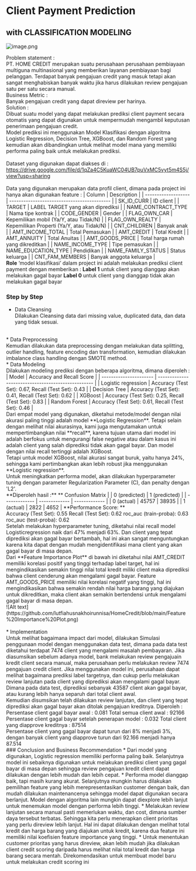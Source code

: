 # Client Payment Prediction 
## with CLASSIFICATION MODELING

![image.png](https://awsimages.detik.net.id/visual/2018/02/06/e71aa604-07f0-40e6-92d6-c65938849fc8_169.jpeg?w=715&q=90)

Problem statement :<br>
PT. HOME CREDIT merupakan suatu perusahaan perusahaan pembiayaan multiguna multinasional yang memberikan layanan pembiayaan bagi pelanggan. Terdapat banyak pengajuan credit yang masuk tetapi akan sangat menghabiskan banyak waktu jika harus dilakukan review pengajuan satu per satu secara manual. <br>
Business Metric :<br>
Banyak pengajuan credit yang dapat direview per harinya.<br>
Solution : <br>
Dibuat suatu model yang dapat melakukan prediksi client payment secara otomatis yang dapat digunakan untuk mempermudah mengambil keputusan penerimaan pengajuan credit.<br>
Model prediksi ini menggunakan Model Klasifikasi dengan algoritma Logistic Regression, Decision Tree, XGBoost, dan Random Forest yang kemudian akan dibandingkan untuk melihat model mana yang memiliki performa paling baik untuk melakukan prediksi.
<br><br>
Dataset yang digunakan dapat diakses di : https://drive.google.com/file/d/1qZa4C5KuaWC04UB7puVxMC5vyt5m4S5j/view?usp=sharing<br>
<br>
Data yang digunakan merupakan data profil client, dimana pada project ini hanya akan digunakan feature :
| Column              | Description                                 |
| ------------------- | ------------------------------------------- |
| SK_ID_CURR          | ID client                                   |
| TARGET              | LABEL TARGET yang akan diprediksi           |
| NAME_CONTRACT_TYPE  | Nama tipe kontrak                           |
| CODE_GENDER         | Gender                                      |
| FLAG_OWN_CAR        | Kepemilikan mobil (Ya/Y, atau Tidak/N)      |
| FLAG_OWN_REALTY     | Kepemilikan Properti (Ya/Y, atau Tidak/N)   |
| CNT_CHILDREN        | Banyak anak                                 |
| AMT_INCOME_TOTAL    | Total Pemasukan                             |
| AMT_CREDIT          | Total Kredit                                |
| AMT_ANNUITY         | Total Anuitas                               |
| AMT_GOODS_PRICE     | Total harga rumah yang dikreditkan          |
| NAME_INCOME_TYPE    | Tipe pemasukan                              |
| NAME_EDUCATION_TYPE | Pendidikan                                  |
| NAME_FAMILY_STATUS  | Status keluarga                             |
| CNT_FAM_MEMBERS     | Banyak anggota keluarga                     |
<br>
**Role** ‘model klasifikasi’ dalam project ini adalah melakukan prediksi client payment dengan memberikan :
**Label 1** untuk client yang dianggap akan melakukan gagal bayar
**Label  0** untuk client yang dianggap tidak akan melakukan gagal bayar

### Step by Step
* Data Cleansing <br>
Dilakukan Cleansing data dari missing value, duplicated data, dan data yang tidak sesuai.
<br> 
* Data Preprocessing<br>
Kemudian dilakukan data preprocessing dengan melakukan data splitting, outlier handling, feature encoding dan transformation, kemudian dilakukan imbalance class handling dengan SMOTE method.
<br>
* Data Modeling<br>
Dilakukan modeling prediksi dengan beberapa algoritma, dimana diperoleh :
| Model                  | Accuracy and Recall Score                          |
| ---------------------- | -------------------------------------------------- |
| Logistic regression    | Accuracy (Test Set): 0.67, Recall (Test Set): 0.43 |
| Decision Tree          | Accuracy (Test Set): 0.41, Recall (Test Set): 0.62 |
| XGBoost                | Accuracy (Test Set): 0.25, Recall (Test Set): 0.83 |
| Random Forest          | Accuracy (Test Set): 0.61, Recall (Test Set): 0.46 |
<br>
Dari empat model yang digunakan, diketahui metode/model dengan nilai akurasi paling tinggi adalah model **Logistic Regression**. Tetapi selain dengan melihat nilai akurasinya, kami juga mengutamakan untuk mempertimbangkan nilai **recall**, karena tujuan utama dari model ini adalah berfokus untuk mengurangi false negative atau dalam kasus ini adalah client yang salah diprediksi tidak akan gagal bayar. Dan model dengan nilai recall tertinggi adalah XGBoost.
<br>
Tetapi untuk model XGBoost, nilai akurasi sangat buruk, yaitu hanya 24%, sehingga kami pertimbangkan akan lebih robust jika menggunakan **Logistic regression**.
<br>
Untuk meningkatkan performa model, akan dilakukan hyperparameter tuning dengan parameter Regularization Parameter (C), dan penalty dengan 'L2'. <br>
**Diperoleh hasil :**
** Confusion Matrix
|               | 0 (predicted) | 1 (predicted) |
| ------------- | ------------- | ------------- |
| 0 (actual)    | 45757         | 38935         |
| 1 (actual)    | 2822          | 4652          |
 **Performance Score: **		 <br>
Accuracy (Test Set): 0.55
Recall (Test Set): 0.62
roc_auc (train-proba): 0.63
roc_auc (test-proba): 0.62
<br>
Setelah melakukan hyperparameter tuning, diketahui nilai recall model Logisticregression naik dari 47% menjadi 63%. Dan client yang tepat diprediksi akan gagal bayar bertambah, hal ini akan sangat menguntungkan karena kita dapat dengan mudah mengidentifikasi mana client yang akan gagal bayar di masa depan.
<br>
Dari **Feature Importance Plot** di bawah ini diketahui nilai AMT_CREDIT memiliki korelasi positif yang tinggi terhadap label target, hal ini mengindikasikan semakin tinggi nilai total kredit miliki client maka diprediksi bahwa client cenderung akan mengalami gagal bayar. Feature AMT_GOODS_PRICE memiliki nilai korelasi negatif yang tinggi, hal ini mengindikasikan bahwa semakin rendah nilai harga barang yang diajukan untuk dikreditkan, maka client akan semakin bertendensi untuk mengalami gagal bayar di masa depan.
<br>![Alt text](https://github.com/lutfiahusnakhoirunnisa/HomeCredit/blob/main/Feature%20Importance%20Plot.png)<br>
<br>
* Implementation<br>
Untuk melihat bagaimana impact dari model, dilakukan Simulasi penggunaan model dengan menggunakan data test, dimana pada data test diketahui terdapat 7474 client yang mengalami masalah pembayaran.
Jika diasumsikan sebelum adanya model, bank melakukan review pengajuain kredit client secara manual, maka perusahaan perlu melakukan review 7474 pengajuan credit client.
Jika menggunakan model ini, perusahaan dapat melihat bagaimana prediksi label targetnya, dan cukup perlu melakukan review lanjutan pada client yang diprediksi akan mengalami gagal bayar. Dimana pada data test, diprediksi sebanyak 43587 client akan gagal bayar, atau kurang lebih hanya separuh dari total client awal.
<br>
Kemudian disumsikan telah dilakukan review lanjutan, dan client yang tepat diprediksi akan gagal bayar akan ditolak pengajuan kreditnya. Diperoleh :
Persentase client gagal bayar awal :  0.081
Total semua client awal :  92166
Persentase client gagal bayar setelah penerapan model :  0.032
Total client yang diapprove kreditnya :  87514
<br>
Persentase client yang gagal bayar dapat turun dari 8% menjadi 3%, dengan banyak client yang diapprove turun dari 92.166 menjadi hanya 87.514
<br>
### Conclusion and Business Recommendation
* Dari model yang digunakan, Logistic regression memiliki performa paling baik. Selanjutnya model ini sebaiknya digunakan untuk melakukan prediksi client yang gagal bayar di masa depan sehingga review pengajuan kredit client dapat dilakukan dengan lebih mudah dan lebih cepat. 
* Performa model dianggap baik, tapi masih kurang akurat. Selanjutnya mungkin harus dilakukan pemilihan feature yang lebih merepresentasikan customer dengan baik, dan mudah dilakukan maintenancenya sehingga model dapat digunakan secara berlanjut. Model dengan algoritma lain mungkin dapat diexplore lebih lanjut untuk menemukan model dengan performa lebih tinggi.
* Melakukan review lanjutan secara manual pasti memerlukan waktu, dan cost, dimana sumber daya tersebut terbatas. Sehingga kita perlu menerapkan client prioritas yang perlu direview lebih lanjut. Hal ini dapat dilakukan dengan melihat total kredit dan harga barang yang diajukan untuk kredit, karena dua feature ini memiliki nilai koefisien feature importance yang tinggi.
* Untuk menentukan customer prioritas yang harus direview, akan lebih mudah jika dilakukan client credit scoring daripada harus melihat nilai total kredit dan harga barang secara mentah. Direkomendasikan untuk membuat model baru untuk melakukan credit scoring ini
